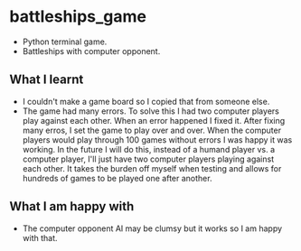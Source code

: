 # battleships_game
- Python terminal game.
- Battleships with computer opponent.

## What I learnt
- I couldn't make a game board so I copied that from someone else.
- The game had many errors. To solve this I had two computer players play against each other. When an error happened I fixed it. After fixing many erros, I set the game to play over and over. When the computer players would play through 100 games without errors I was happy it was working. In the future I will do this, instead of a humand player vs. a computer player, I'll just have two computer players playing against each other. It takes the burden off myself when testing and allows for hundreds of games to be played one after another.

## What I am happy with
- The computer opponent AI may be clumsy but it works so I am happy with that.
